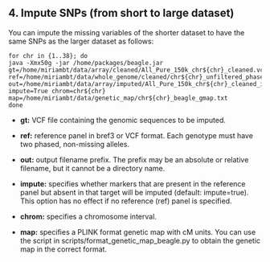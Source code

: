 ## 4. Impute SNPs (from short to large dataset)

You can impute the missing variables of the shorter dataset to have the same SNPs as the larger dataset as follows:

````{python}
for chr in {1..38}; do
java -Xmx50g -jar /home/packages/beagle.jar gt=/home/miriambt/data/array/cleaned/All_Pure_150k_chr${chr}_cleaned.vcf ref=/home/miriambt/data/whole_genome/cleaned/chr${chr}_unfiltered_phased_cleaned.vcf out=/home/miriambt/data/array/imputed/All_Pure_150k_chr${chr}_cleaned_imputed impute=True chrom=chr${chr}  map=/home/miriambt/data/genetic_map/chr${chr}_beagle_gmap.txt
done
````

* **gt:** VCF file containing the genomic sequences to be imputed.

* **ref:**  reference panel in bref3 or VCF format. Each genotype must have two phased, non-missing alleles.

* **out:** output filename prefix. The prefix may be an absolute or relative filename, but it cannot be a directory name.

* **impute:** specifies whether markers that are present in the reference panel but absent in that target will be imputed (default: impute=true). This option has no effect if no reference (ref) panel is specified.

* **chrom:** specifies a chromosome interval.

* **map:** specifies a PLINK format genetic map with cM units. You can use the script in scripts/format_genetic_map_beagle.py to obtain the genetic map in the correct format.
